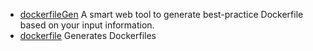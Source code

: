 * [dockerfileGen](https://github.com/yeasy/dockerfileGen) A smart web tool to generate best-practice Dockerfile based on your input information.
* [dockerfile](https://github.com/jrruethe/dockerfile) Generates Dockerfiles
